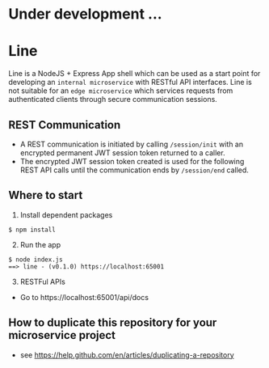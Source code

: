# Under development ...


# Line

Line is a NodeJS + Express App shell which can be used as a start point for developing an `internal microservice` with RESTful API interfaces. Line is not suitable for an `edge microservice` which services requests from authenticated clients through secure communication sessions.   


## REST Communication

- A REST communication is initiated by calling `/session/init` with an encrypted permanent JWT session token returned to a caller.
- The encrypted JWT session token created is used for the following REST API calls until the communication ends by `/session/end` called.



## Where to start


1. Install dependent packages
```
$ npm install
```

2. Run the app
```
$ node index.js
==> line - (v0.1.0) https://localhost:65001
```

3. RESTFul APIs
- Go to https://localhost:65001/api/docs



## How to duplicate this repository for your microservice project
- see https://help.github.com/en/articles/duplicating-a-repository

